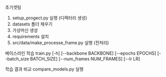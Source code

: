 
초기셋팅
1. setup_progect.py 실행 (디렉터리 생성)
2. datasets 폴더 채우기
3. 가상머신 생성
4. requirements 설치
5. src/data/make_processe_frame.py 실행 (전처리)

베이스라인 학습
train.py [-h] [--backbone BACKBONE] [--epochs EPOCHS]
                [--batch_size BATCH_SIZE] [--num_frames NUM_FRAMES]
                [--lr LR]

학습 결과 비교
compare_models.py 실행
